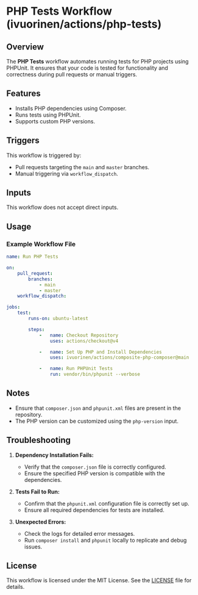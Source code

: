 # PHP Tests Workflow (ivuorinen/actions/php-tests)

## Overview

The **PHP Tests** workflow automates running tests for PHP projects using
PHPUnit. It ensures that your code is tested for functionality and correctness
during pull requests or manual triggers.

## Features

- Installs PHP dependencies using Composer.
- Runs tests using PHPUnit.
- Supports custom PHP versions.

## Triggers

This workflow is triggered by:

- Pull requests targeting the `main` and `master` branches.
- Manual triggering via `workflow_dispatch`.

## Inputs

This workflow does not accept direct inputs.

## Usage

### Example Workflow File

```yaml
name: Run PHP Tests

on:
    pull_request:
        branches:
            - main
            - master
    workflow_dispatch:

jobs:
    test:
        runs-on: ubuntu-latest

        steps:
            -   name: Checkout Repository
                uses: actions/checkout@v4

            -   name: Set Up PHP and Install Dependencies
                uses: ivuorinen/actions/composite-php-composer@main

            -   name: Run PHPUnit Tests
                run: vendor/bin/phpunit --verbose
```

## Notes

- Ensure that `composer.json` and `phpunit.xml` files are present in the
  repository.
- The PHP version can be customized using the `php-version` input.

## Troubleshooting

1. **Dependency Installation Fails:**
    - Verify that the `composer.json` file is correctly configured.
    - Ensure the specified PHP version is compatible with the dependencies.

2. **Tests Fail to Run:**
    - Confirm that the `phpunit.xml` configuration file is correctly set up.
    - Ensure all required dependencies for tests are installed.

3. **Unexpected Errors:**
    - Check the logs for detailed error messages.
    - Run `composer install` and `phpunit` locally to replicate and debug
      issues.

## License

This workflow is licensed under the MIT License. See the [LICENSE](../LICENSE)
file for details.
